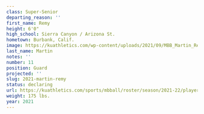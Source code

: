 ```yaml
---
class: Super-Senior
departing_reason: ''
first_name: Remy
height: 6'0"
high_school: Sierra Canyon / Arizona St.
hometown: Burbank, Calif.
image: https://kuathletics.com/wp-content/uploads/2021/09/MBB_Martin_Remy_HS_1052-600x400.jpg
last_name: Martin
notes: ''
number: 11
position: Guard
projected: ''
slug: 2021-martin-remy
status: declaring
url: https://kuathletics.com/sports/mbball/roster/season/2021-22/player/remy-martin/
weight: 175 lbs.
year: 2021
---
```

